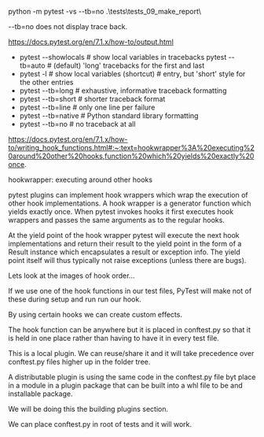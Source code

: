 
python -m pytest -vs --tb=no .\tests\tests_09_make_report\

--tb=no does not display trace back.

https://docs.pytest.org/en/7.1.x/how-to/output.html

- pytest --showlocals # show local variables in tracebacks
pytest --tb=auto    # (default) 'long' tracebacks for the first and last
- pytest -l           # show local variables (shortcut)
                   # entry, but 'short' style for the other entries
- pytest --tb=long    # exhaustive, informative traceback formatting
- pytest --tb=short   # shorter traceback format
- pytest --tb=line    # only one line per failure
- pytest --tb=native  # Python standard library formatting
- pytest --tb=no      # no traceback at all

https://docs.pytest.org/en/7.1.x/how-to/writing_hook_functions.html#:~:text=hookwrapper%3A%20executing%20around%20other%20hooks,function%20which%20yields%20exactly%20once.

hookwrapper: executing around other hooks

pytest plugins can implement hook wrappers which wrap the execution of other hook implementations. A hook wrapper is a generator function which yields exactly once. When pytest invokes hooks it first executes hook wrappers and passes the same arguments as to the regular hooks.

At the yield point of the hook wrapper pytest will execute the next hook implementations and return their result to the yield point in the form of a Result instance which encapsulates a result or exception info. The yield point itself will thus typically not raise exceptions (unless there are bugs).

Lets look at the images of hook order...

If we use one of the hook functions in our test files, PyTest will make not of these during setup and run run our hook.

By using certain hooks we can create custom effects.

The hook function can be anywhere but it is placed in conftest.py so that it is held in one place rather than having to have it in every test file.

This is a local plugin. We can reuse/share it and it will take precedence over conftest.py files higher up in the folder tree.

A distributable plugin is using the same code in the conftest.py file byt place in a module in a plugin package that can be built into a whl file to be and installable package. 

We will be doing this the building plugins section.

We can place conftest.py in root of tests and it will work.


